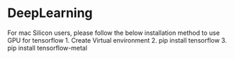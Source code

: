 # DeepLearning

For mac Silicon users, please follow the below installation method to use GPU for tensorflow
    1. Create Virtual environment 
    2. pip install tensorflow 
    3. pip install tensorflow-metal
